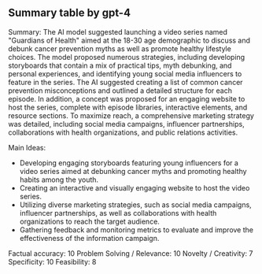## Summary table by gpt-4
Summary: 
The AI model suggested launching a video series named "Guardians of Health" aimed at the 18-30 age demographic to discuss and debunk cancer prevention myths as well as promote healthy lifestyle choices. The model proposed numerous strategies, including developing storyboards that contain a mix of practical tips, myth debunking, and personal experiences, and identifying young social media influencers to feature in the series. The AI suggested creating a list of common cancer prevention misconceptions and outlined a detailed structure for each episode. In addition, a concept was proposed for an engaging website to host the series, complete with episode libraries, interactive elements, and resource sections. To maximize reach, a comprehensive marketing strategy was detailed, including social media campaigns, influencer partnerships, collaborations with health organizations, and public relations activities. 

Main Ideas: 
- Developing engaging storyboards featuring young influencers for a video series aimed at debunking cancer myths and promoting healthy habits among the youth.
- Creating an interactive and visually engaging website to host the video series.
- Utilizing diverse marketing strategies, such as social media campaigns, influencer partnerships, as well as collaborations with health organizations to reach the target audience.
- Gathering feedback and monitoring metrics to evaluate and improve the effectiveness of the information campaign.

Factual accuracy: 10
Problem Solving / Relevance: 10
Novelty / Creativity: 7
Specificity: 10
Feasibility: 8
